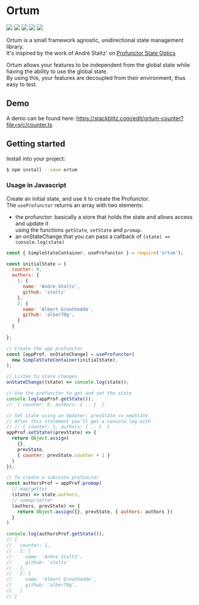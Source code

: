 Ortum
=====

![](https://img.shields.io/codeship/a1ced050-e5b1-0136-a839-2ea949930c0f.svg)
![](https://img.shields.io/npm/dt/ortum.svg)
![](https://img.shields.io/bundlephobia/min/ortum.svg)
![](https://img.shields.io/badge/coverage-100%25-brightgreen.svg)
![](https://img.shields.io/badge/license-MIT-brightgreen.svg)

Ortum is a small framework agnostic, unidirectional state 
management library.  
It's inspired by the work of André Staltz' on [Profunctor State Optics](https://github.com/staltz/use-profunctor-state)

Ortum allows your features to be independent from the global state while having 
the ability to use the global state.  
By using this, your features are decoupled from their environment, thus easy to test.

Demo
----

A demo can be found here: https://stackblitz.com/edit/ortum-counter?file=src/counter.ts

Getting started
---------------

Install into your project:

```bash
$ npm install --save ortum
```


### Usage in Javascript

Create an initial state, and use it to create the Profunctor.  
The `useProfunctor` returns an array with two elements: 
 - the profunctor: basically a store that holds the state and allows access and update it  
 using the functions `getState`, `setState` and `promap`.
 - an onStateChange that you can pass a callback of `(state) => console.log(state)`

```js
const { SimpleStateContainer, useProfunctor } = require('ortum');

const initialState = { 
  counter: 0, 
  authors: {
    1: {
      name: 'Andre Staltz',
      github: 'staltz'
    },
    2: {
      name: 'Albert Groothedde',
      github: 'alber70g',
    }
  }
  
};

// Create the app profunctor
const [appProf, onStateChange] = useProfunctor(
  new SimpleStateContainer(initialState),
);

// Listen to state changes
onStateChange((state) => console.log(state));

// Use the profunctor to get and set the state
console.log(appProf.getState()); 
// `{ counter: 0, authors: { .. }  }` 

// Set state using an Updater: prevState => newState
// After this statement you'll get a console.log with 
// // { counter: 1, authors: { .. }  }
appProf.setState((prevState) => {
  return Object.assign(
    {}, 
    prevState, 
    { counter: prevState.counter + 1 }
  )
});

// To create a substate profunctor
const authorsProf = appProf.promap(
  // map/getter
  (state) => state.authors,
  // unmap/setter
  (authors, prevState) => {
    return Object.assign({}, prevState, { authors: authors })
  }
)

console.log(authorsProf.getState()); 
// { 
//   counter: 1,
//   1: {
//     name: 'Andre Staltz',
//     github: 'staltz'
//   },
//   2: {
//     name: 'Albert Groothedde',
//     github: 'alber70g',
//   }
// }

```

